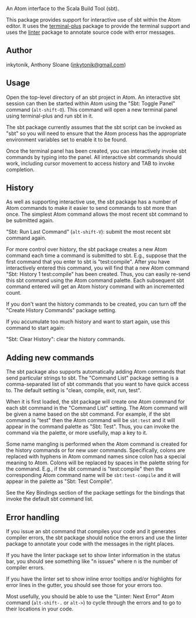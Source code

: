 An Atom interface to the Scala Build Tool (sbt).

This package provides support for interactive use of sbt within the Atom editor.
It uses the [terminal-plus](https://atom.io/packages/terminal-plus) package to provide the terminal support and uses the [linter](https://atom.io/packages/linter) package to annotate source code with error messages.

## Author

inkytonik, Anthony Sloane ([inkytonik@gmail.com](mailto:inkytonik@gmail.com))

## Usage

Open the top-level directory of an sbt project in Atom.
An interactive sbt session can then be started within Atom using the "Sbt: Toggle Panel" command (`alt-shift-O`).
This command will open a new terminal panel using terminal-plus and run sbt in it.

The sbt package currently assumes that the sbt script can be invoked as "sbt" so you will need to ensure that the Atom process has the appropriate environment variables set to enable it to be found.

Once the terminal panel has been created, you can interactively invoke sbt commands by typing into the panel.
All interactive sbt commands should work, including cursor movement to access history and TAB to invoke completion.

## History

As well as supporting interactive use, the sbt package has a number of Atom commands to make it easier to send commands to sbt more than once.
The simplest Atom command allows the most recent sbt command to be submitted again.

"Sbt: Run Last Command" (`alt-shift-V`): submit the most recent sbt command again.

For more control over history, the sbt package creates a new Atom command each time a command is submitted to sbt.
E.g., suppose that the first command that you enter to sbt is "test:compile".
After you have interactively entered this command, you will find that a new Atom command "Sbt: History 1 test:compile" has been created.
Thus, you can easily re-send this sbt command using the Atom command palette.
Each subsequent sbt command entered will get an Atom history command with an incremented count.

If you don't want the history commands to be created, you can turn off the "Create History Commands" package setting.

If you accumulate too much history and want to start again, use this command to start again:

"Sbt: Clear History": clear the history commands.

## Adding new commands

The sbt package also supports automatically adding Atom commands that send particular strings to sbt.
The "Command List" package setting is a comma-separated list of sbt commands that you want to have quick access to.
The default setting is "clean, compile, exit, run, test".

When it is first loaded, the sbt package will create one Atom command for each sbt command in the "Command List" setting.
The Atom command will be given a name based on the sbt command.
For example, if the sbt command is "test" then the Atom command will be  `sbt:test` and it will appear in the command palette as "Sbt: Test".
Thus, you can invoke the command via the palette, or more usefully, map a key to it.

Some name mangling is performed when the Atom command is created for the history commands or for new user commands.
Specifically, colons are replaced with hyphens in Atom command names since colon has a special meaning to Atom.
Colons will be replaced by spaces in the palette string for the command.
E.g., if the sbt command is "test:compile" then the corresponding Atom command name will be `sbt:test-compile` and it will appear in the palette as "Sbt: Test Compile".

See the Key Bindings section of the package settings for the bindings that invoke the default sbt command list.

## Error handling

If you issue an sbt command that compiles your code and it generates compiler errors, the sbt package should notice the errors and use the linter package to annotate your code with the messages in the right places.

If you have the linter package set to show linter information in the status bar, you should see something like "n issues" where n is the number of compiler errors.

If you have the linter set to show inline error tooltips and/or highlights for error lines in the gutter, you should see those for your errors too.

Most usefully, you should be able to use the "Linter: Next Error" Atom command (`alt-shift-.` or `alt->`) to cycle through the errors and to go to their locations in your code.
